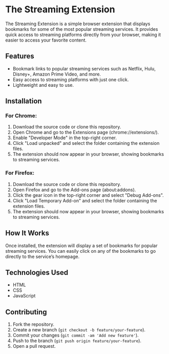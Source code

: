 # The Streaming Extension

The Streaming Extension is a simple browser extension that displays bookmarks for some of the most popular streaming services. It provides quick access to streaming platforms directly from your browser, making it easier to access your favorite content.

## Features

- Bookmark links to popular streaming services such as Netflix, Hulu, Disney+, Amazon Prime Video, and more.
- Easy access to streaming platforms with just one click.
- Lightweight and easy to use.

## Installation

### For Chrome:
1. Download the source code or clone this repository.
2. Open Chrome and go to the Extensions page (chrome://extensions/).
3. Enable "Developer Mode" in the top-right corner.
4. Click "Load unpacked" and select the folder containing the extension files.
5. The extension should now appear in your browser, showing bookmarks to streaming services.

### For Firefox:
1. Download the source code or clone this repository.
2. Open Firefox and go to the Add-ons page (about:addons).
3. Click the gear icon in the top-right corner and select "Debug Add-ons".
4. Click "Load Temporary Add-on" and select the folder containing the extension files.
5. The extension should now appear in your browser, showing bookmarks to streaming services.

## How It Works

Once installed, the extension will display a set of bookmarks for popular streaming services. You can easily click on any of the bookmarks to go directly to the service’s homepage.

## Technologies Used

- HTML
- CSS
- JavaScript

## Contributing

1. Fork the repository.
2. Create a new branch (`git checkout -b feature/your-feature`).
3. Commit your changes (`git commit -am 'Add new feature'`).
4. Push to the branch (`git push origin feature/your-feature`).
5. Open a pull request.
